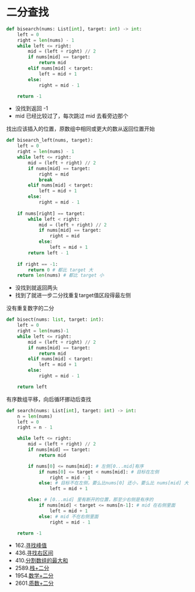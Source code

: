 # 二分查找

```python
def bisearch(nums: List[int], target: int) -> int:
    left = 0
    right = len(nums) - 1
    while left <= right:
        mid = (left + right) // 2
        if nums[mid] == target:
            return mid
        elif nums[mid] < target:
            left = mid + 1
        else:
            right = mid - 1

    return -1
```

- 没找到返回 -1
- mid 已经比较过了，每次跳过 mid 去看旁边那个



找出应该插入的位置，原数组中相同或更大的数从返回位置开始

```python
def bisearch_left(nums, target):
    left = 0
    right = len(nums) - 1
    while left <= right:
        mid = (left + right) // 2
        if nums[mid] == target:
            right = mid
            break
        elif nums[mid] < target:
            left = mid + 1
        else:
            right = mid - 1
    
    if nums[right] == target:
        while left < right:
            mid = (left + right) // 2
            if nums[mid] == target:
                right = mid
            else:
                left = mid + 1
        return left - 1
        
    if right == -1:
        return 0 # 都比 target 大
    return len(nums) # 都比 target 小
```

- 没找到就返回两头
- 找到了就进一步二分找重复target值区段得最左侧



没有重复数字的二分

```python
def bisect(nums: list, target: int):
    left = 0
    right = len(nums)-1
    while left <= right:
        mid = (left + right) // 2
        if nums[mid] == target:
            return mid
        elif nums[mid] < target:
            left = mid + 1
        else:
            right = mid - 1

    return left
```



有序数组平移，向后循环挪动后查找

```python
def search(nums: List[int], target: int) -> int:
    n = len(nums)
    left = 0
    right = n - 1

    while left <= right:
        mid = (left + right) // 2
        if nums[mid] == target:
            return mid

        if nums[0] <= nums[mid]: # 左侧[0...mid]有序
            if nums[0] <= target < nums[mid]: # 目标在左侧
                right = mid - 1
            else: # 目标不在左侧，要么比nums[0] 还小，要么比 nums[mid] 大
                left = mid + 1

        else: # [0...mid] 里有断开的位置，那至少右侧是有序的
            if nums[mid] < target <= nums[n-1]: # mid 在右侧里面
                left = mid + 1
            else: # mid 不在右侧里面
                right = mid - 1

    return -1
```



- 162.[寻找峰值](https://leetcode.cn/problems/find-peak-element/)
- 436.[寻找右区间](https://leetcode.cn/problems/find-right-interval/)
- 410.[分割数组的最大和](https://leetcode.cn/problems/split-array-largest-sum/solutions/)
- 2589.[栈+二分](https://leetcode.cn/problems/minimum-time-to-complete-all-tasks/)
- 1954.[数学+二分](https://leetcode.cn/problems/minimum-garden-perimeter-to-collect-enough-apples)
- 2601.[质数+二分](https://leetcode.cn/problems/prime-subtraction-operation/)
